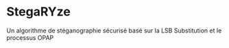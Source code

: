 # StegaRYze
Un algorithme de stéganographie sécurisé basé sur la LSB Substitution et le processus OPAP
